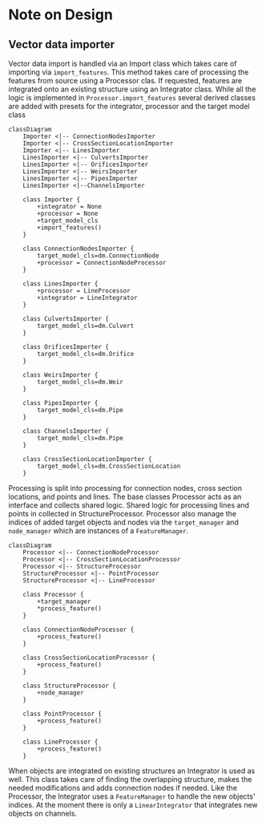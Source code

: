 # Note on Design

## Vector data importer

Vector data import is handled via an Import class which takes care of importing via `import_features`. This method takes care of processing the features from source using a Processor clas. If requested, features are integrated onto an existing structure using an Integrator class. While all the logic is implemented in `Processor.import_features` several derived classes are added with presets for the integrator, processor and the target model class

```mermaid
classDiagram
    Importer <|-- ConnectionNodesImporter
    Importer <|-- CrossSectionLocationImporter
    Importer <|-- LinesImporter
    LinesImporter <|-- CulvertsImporter
    LinesImporter <|-- OrificesImporter
    LinesImporter <|-- WeirsImporter
    LinesImporter <|-- PipesImporter
    LinesImporter <|--ChannelsImporter

    class Importer {
        +integrator = None
        +processor = None
        +target_model_cls
        +import_features()
    }

    class ConnectionNodesImporter {
        target_model_cls=dm.ConnectionNode
        +processor = ConnectionNodeProcessor
    }

    class LinesImporter {
        +processor = LineProcessor
        +integrator = LineIntegrator
    }

    class CulvertsImporter {
        target_model_cls=dm.Culvert
    }

    class OrificesImporter {
        target_model_cls=dm.Orifice
    }
    
    class WeirsImporter {
        target_model_cls=dm.Weir
    }
    
    class PipesImporter {
        target_model_cls=dm.Pipe
    }    
    
    class ChannelsImporter {
        target_model_cls=dm.Pipe
    }        
    
    class CrossSectionLocationImporter {
        target_model_cls=dm.CrossSectionLocation
    }

```

Processing is split into processing for connection nodes, cross section locations, and points and lines. The base classes Processor acts as an interface and collects shared logic. Shared logic for processing lines and points in collected in StructureProcessor. Processor also manage the indices of added target objects and nodes via the `target_manager` and `node_manager` which are instances of a `FeatureManager`.  

```mermaid
classDiagram
    Processor <|-- ConnectionNodeProcessor
    Processor <|-- CrossSectionLocationProcessor
    Processor <|-- StructureProcessor
    StructureProcessor <|-- PointProcessor
    StructureProcessor <|-- LineProcessor

    class Processor {
        +target_manager
        *process_feature()
    }

    class ConnectionNodeProcessor {
        +process_feature()
    }
    
    class CrossSectionLocationProcessor {
        +process_feature()
    }

    class StructureProcessor {
        +node_manager
    }

    class PointProcessor {
        +process_feature()
    }

    class LineProcessor {
        +process_feature()
    }
```

When objects are integrated on existing structures an Integrator is used as well. This class takes care of finding the overlapping structure, makes the needed modifications and adds connection nodes if needed. Like the Processor, the Integrator uses a `FeatureManager` to handle the new objects' indices. At the moment there is only a `LinearIntegrator` that integrates new objects on channels. 
